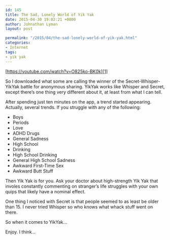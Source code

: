 ```yaml
---
id: 145
title: The Sad, Lonely World of Yik Yak
date: 2015-04-30 19:02:21 +0000
author: Johnathan Lyman
layout: post

permalink: "/2015/04/the-sad-lonely-world-of-yik-yak.html"
categories:
- Internet
tags:
- yik yak
---
```

[https://youtube.com/watch?v=O825ko-BK0k][1]

So I downloaded what some are calling the winner of the Secret-Whisper-YikYak battle for anonymous sharing. YikYak works like Whisper and Secret, except there’s one thing very different about it, at least from what I can tell.

After spending just ten minutes on the app, a trend started appearing. Actually, several trends. If you struggle with any of the following:

*   Boys
*   Periods
*   Love
*   ADHD Drugs
*   General Sadness
*   High School
*   Drinking
*   High School Drinking
*   General High School Sadness
*   Awkward First-Time Sex
*   Awkward Butt Stuff

Then Yik Yak is for you. Ask your doctor about high-strength Yik Yak that involes constantly commenting on stranger’s life struggles with your own quips that likely have a nominal effect.

One thing I noticed with Secret is that people seemed to as least be older than 15. I never tried Whisper so who knows what whack stuff went on there.

So when it comes to YikYak…

Enjoy. I think…

[1]: https://youtube.com/watch?v=O825ko-BK0k